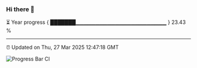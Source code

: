 ### Hi there 👋

⏳ Year progress { ███████▁▁▁▁▁▁▁▁▁▁▁▁▁▁▁▁▁▁▁▁▁▁▁ } 23.43 %

---

⏰ Updated on Thu, 27 Mar 2025 12:47:18 GMT

![Progress Bar CI](https://github.com/ZhaoGui/ZhaoGui/workflows/Progress%20Bar%20CI/badge.svg)
